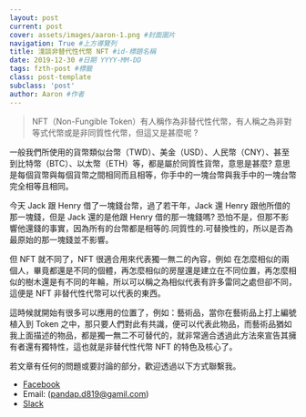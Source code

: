 ```yaml
---
layout: post 
current: post
cover: assets/images/aaron-1.png #封面圖片
navigation: True #上方導覽列
title: 淺談非替代性代幣 NFT #id-標題名稱
date: 2019-12-30 #日期 YYYY-MM-DD 
tags: fzth-post #標籤
class: post-template 
subclass: 'post' 
author: Aaron #作者 
---
```


> NFT（Non-Fungible Token）有人稱作為非替代性代幣，有人稱之為非對等式代幣或是非同質性代幣，但這又是甚麼呢 ?

一般我們所使用的貨幣類似台幣（TWD）、美金（USD）、人民幣（CNY）、甚至到比特幣（BTC）、以太幣（ETH）等，都是屬於同質性貨幣，意思是甚麼? 意思是每個貨幣與每個貨幣之間相同而且相等，你手中的一塊台幣與我手中的一塊台幣完全相等且相同。

今天 Jack 跟 Henry 借了一塊錢台幣，過了若干年，Jack 還 Henry 跟他所借的那一塊錢，但是 Jack 還的是他跟 Henry 借的那一塊錢嗎? 恐怕不是，但那不影響他還錢的事實，因為所有的台幣都是相等的.同質性的.可替換性的，所以是否為最原始的那一塊錢並不影響。

但 NFT 就不同了，NFT 很適合用來代表獨一無二的內容，例如 在怎麼相似的兩個人，畢竟都還是不同的個體，再怎麼相似的房屋還是建立在不同位置，再怎麼相似的樹木還是有不同的年輪，所以可以稱之為相似代表有許多雷同之處但卻不同，這便是 NFT 非替代性代幣可以代表的東西。

這時候就開始有很多可以應用的位置了，例如：藝術品，當你在藝術品上打上編號植入到 Token 之中，那只要人們對此有共識，便可以代表此物品，而藝術品猶如我上面描述的物品，都是獨一無二不可替代的，就非常適合透過此方法來宣告其擁有者還有獨特性，這也就是非替代性代幣 NFT 的特色及核心了。

若文章有任何的問題或要討論的部分，歡迎透過以下方式聯繫我。

- [Facebook](https://www.facebook.com/fzthblockchain) 
- Email: (pandap.d819@gamil.com)
- [Slack](https://join.slack.com/t/fzth/shared_invite/enQtODQxMDQxMjE5MDU4LWJlZGNmZGNmODZiNzE3OWIyYTVjOTZhYjhiMjdlOWY0NGY5OTNjMzA0YTNlMmU2OGZlZTU3NzUzZTdiZTgxNTE)